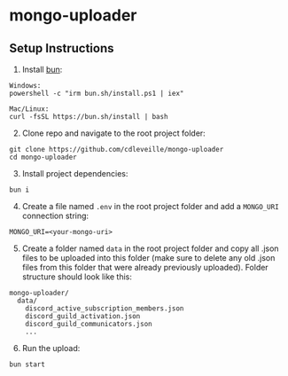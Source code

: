 # mongo-uploader

## Setup Instructions

1. Install [bun](https://bun.sh/):

```
Windows:
powershell -c "irm bun.sh/install.ps1 | iex"

Mac/Linux:
curl -fsSL https://bun.sh/install | bash
```

2. Clone repo and navigate to the root project folder:

```
git clone https://github.com/cdleveille/mongo-uploader
cd mongo-uploader
```

3. Install project dependencies:

```
bun i
```

4. Create a file named `.env` in the root project folder and add a `MONGO_URI` connection string:

```
MONGO_URI=<your-mongo-uri>
```

5. Create a folder named `data` in the root project folder and copy all .json files to be uploaded into this folder (make sure to delete any old .json files from this folder that were already previously uploaded). Folder structure should look like this:

```
mongo-uploader/
  data/
    discord_active_subscription_members.json
    discord_guild_activation.json
    discord_guild_communicators.json
    ...
```

6. Run the upload:

```
bun start
```
